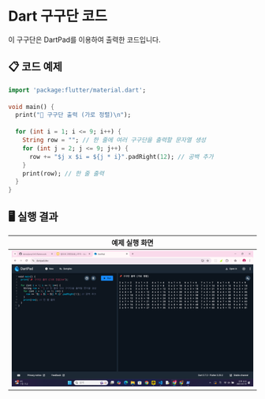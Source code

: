# Dart 구구단 코드

이 구구단은 DartPad를 이용하여 출력한 코드입니다.

## 📋 코드 예제
```dart
import 'package:flutter/material.dart';

void main() {
  print("📌 구구단 출력 (가로 정렬)\n");

  for (int i = 1; i <= 9; i++) {
    String row = ""; // 한 줄에 여러 구구단을 출력할 문자열 생성
    for (int j = 2; j <= 9; j++) {
      row += "$j x $i = ${j * i}".padRight(12); // 공백 추가
    }
    print(row); // 한 줄 출력
  }
}

```

## 🖥️ 실행 결과
| 예제 실행 화면 |
|:---------------:|
| ![실행결과 화면](https://raw.githubusercontent.com/damuljang1547/flutterwork/main/img/gugu.png) |


